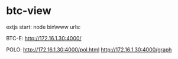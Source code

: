 # btc-view

extjs
start: node bin\www
urls: 

BTC-E:
http://172.16.1.30:4000/ 

POLO:
http://172.16.1.30:4000/pol.html
http://172.16.1.30:4000/graph
